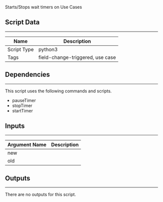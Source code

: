 Starts/Stops wait timers on Use Cases

## Script Data
---

| **Name** | **Description** |
| --- | --- |
| Script Type | python3 |
| Tags | field-change-triggered, use case |

## Dependencies
---
This script uses the following commands and scripts.
* pauseTimer
* stopTimer
* startTimer

## Inputs
---

| **Argument Name** | **Description** |
| --- | --- |
| new |  |
| old |  |

## Outputs
---
There are no outputs for this script.
